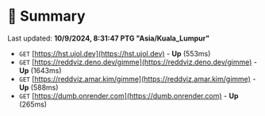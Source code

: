 # 📖 Summary
Last updated: **10/9/2024, 8:31:47 PTG "Asia/Kuala_Lumpur"**

- `GET` [https://hst.ujol.dev](https://hst.ujol.dev) - **Up** (553ms)
- `GET` [https://reddviz.deno.dev/gimme](https://reddviz.deno.dev/gimme) - **Up** (1643ms)
- `GET` [https://reddviz.amar.kim/gimme](https://reddviz.amar.kim/gimme) - **Up** (588ms)
- `GET` [https://dumb.onrender.com](https://dumb.onrender.com) - **Up** (265ms)

